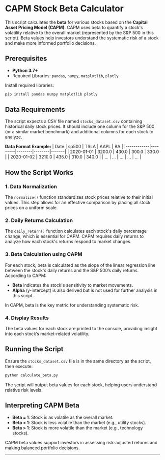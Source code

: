 # CAPM Stock Beta Calculator

This script calculates the **beta** for various stocks based on the **Capital Asset Pricing Model (CAPM)**. CAPM uses beta to quantify a stock's volatility relative to the overall market (represented by the S&P 500 in this script). Beta values help investors understand the systematic risk of a stock and make more informed portfolio decisions.

## Prerequisites

- **Python 3.7+**
- Required Libraries: `pandas`, `numpy`, `matplotlib`, `plotly`

Install required libraries:
```bash
pip install pandas numpy matplotlib plotly
```

## Data Requirements

The script expects a CSV file named `stocks_dataset.csv` containing historical daily stock prices. It should include one column for the S&P 500 (or a similar market benchmark) and additional columns for each stock to analyze.

**Data Format Example:**
| Date       | sp500   | TSLA   | AAPL   | BA    |
|------------|---------|--------|--------|-------|
| 2020-01-01 | 3200.0  | 430.0  | 300.0  | 330.0 |
| 2020-01-02 | 3210.0  | 435.0  | 310.0  | 340.0 |
| ...        | ...     | ...    | ...    | ...   |

## How the Script Works

### 1. Data Normalization
The `normalize()` function standardizes stock prices relative to their initial values. This step allows for an effective comparison by placing all stock prices on a uniform scale.

### 2. Daily Returns Calculation
The `daily_return()` function calculates each stock's daily percentage change, which is essential for CAPM. CAPM requires daily returns to analyze how each stock's returns respond to market changes.

### 3. Beta Calculation using CAPM
For each stock, beta is calculated as the slope of the linear regression line between the stock's daily returns and the S&P 500’s daily returns. According to CAPM:
   - **Beta** indicates the stock's sensitivity to market movements.
   - **Alpha** (y-intercept) is also derived but is not used for further analysis in this script.

   In CAPM, beta is the key metric for understanding systematic risk.

### 4. Display Results
The beta values for each stock are printed to the console, providing insight into each stock’s market-related volatility.

## Running the Script

Ensure the `stocks_dataset.csv` file is in the same directory as the script, then execute:

```bash
python calculate_beta.py
```

The script will output beta values for each stock, helping users understand relative risk levels.

## Interpreting CAPM Beta

- **Beta = 1**: Stock is as volatile as the overall market.
- **Beta < 1**: Stock is less volatile than the market (e.g., utility stocks).
- **Beta > 1**: Stock is more volatile than the market (e.g., technology stocks).

CAPM beta values support investors in assessing risk-adjusted returns and making balanced portfolio decisions.

---
